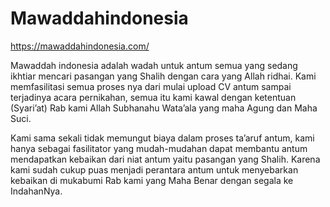 # Mawaddahindonesia
https://mawaddahindonesia.com/

Mawaddah indonesia adalah wadah untuk antum semua yang sedang ikhtiar mencari pasangan yang Shalih dengan cara yang Allah ridhai. Kami memfasilitasi semua proses nya dari mulai upload CV antum sampai terjadinya acara pernikahan, semua itu kami kawal dengan ketentuan (Syari’at) Rab kami Allah Subhanahu Wata’ala yang maha Agung dan Maha Suci.

Kami sama sekali tidak memungut biaya dalam proses ta’aruf antum, kami hanya sebagai fasilitator yang mudah-mudahan dapat membantu antum mendapatkan kebaikan dari niat antum yaitu pasangan yang Shalih. Karena kami sudah cukup puas menjadi perantara antum untuk menyebarkan kebaikan di mukabumi Rab kami yang Maha Benar dengan segala ke IndahanNya.
